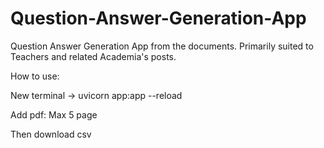 # Question-Answer-Generation-App

Question Answer Generation App from the documents. Primarily suited to Teachers and related Academia's posts.

How to use:

New terminal -> uvicorn app:app --reload

Add pdf: Max 5 page

Then download csv

